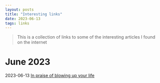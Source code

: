 ```yaml
---
layout: posts
title: "Interesting links"
date: 2023-06-13
tags: links
---
```


> This is a collection of links to some of the interesting articles I found on the
internet

# June 2023
2023-06-13
[In praise of blowing up your life](https://sashachapin.substack.com/p/in-praise-of-blowing-up-your-life)
